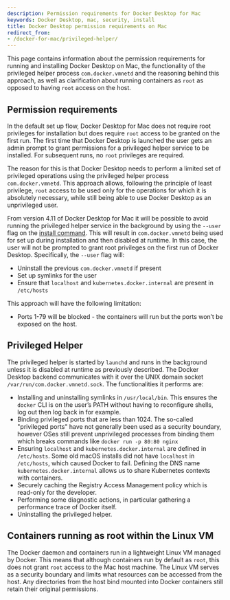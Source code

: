 ```yaml
---
description: Permission requirements for Docker Desktop for Mac
keywords: Docker Desktop, mac, security, install
title: Docker Desktop permission requirements on Mac 
redirect_from:
- /docker-for-mac/privileged-helper/
---
```


This page contains information about the permission requirements for running and installing Docker Desktop on Mac, the functionality of the privileged helper process `com.docker.vmnetd` and the reasoning behind this approach, as well as clarification about running containers as `root` as opposed to having `root` access on the host.

## Permission requirements

In the default set up flow, Docker Desktop for Mac does not require root privileges for installation but does require `root` access to be granted on the first run. The first time that Docker Desktop is launched the user gets an admin prompt to grant permissions for a privileged helper service to be installed. For subsequent runs, no `root` privileges are required. 

The reason for this is that Docker Desktop needs to perform a limited set of privileged operations using the privileged helper process `com.docker.vmnetd`. This approach allows, following the principle of least privilege, `root` access to be used only for the operations for which it is absolutely necessary, while still being able to use Docker Desktop as an unprivileged user.

From version 4.11 of Docker Desktop for Mac it will be possible to avoid running the privileged helper service in the background by using the `--user` flag on the [install command](../install/mac-install.md#install-from-the-command-line). This will result in `com.docker.vmnetd` being used for set up during installation and then disabled at runtime. In this case, the user will not be prompted to grant root privileges on the first run of Docker Desktop. Specifically, the `--user` flag will:
- Uninstall the previous `com.docker.vmnetd` if present
- Set up symlinks for the user
- Ensure that `localhost` and `kubernetes.docker.internal` are present in `/etc/hosts`

This approach will have the following limitation:
- Ports 1-79 will be blocked - the containers will run but the ports won’t be exposed on the host.

## Privileged Helper

The privileged helper is started by `launchd` and runs in the background unless it is disabled at runtime as previously described. The Docker Desktop backend communicates with it over the UNIX domain socket `/var/run/com.docker.vmnetd.sock`. The functionalities it performs are: 
- Installing and uninstalling symlinks in `/usr/local/bin`. This ensures the `docker` CLI is on the user’s PATH without having to reconfigure shells, log out then log back in for example.
- Binding privileged ports that are less than 1024. The so-called "privileged ports" have not generally been used as a security boundary, however OSes still prevent unprivileged processes from binding them which breaks commands like `docker run -p 80:80 nginx`
- Ensuring `localhost` and `kubernetes.docker.internal` are defined in `/etc/hosts`. Some old macOS installs did not have `localhost` in `/etc/hosts`, which caused Docker to fail. Defining the DNS name `kubernetes.docker.internal` allows us to share Kubernetes contexts with containers.
- Securely caching the Registry Access Management policy which is read-only for the developer.
- Performing some diagnostic actions, in particular gathering a performance trace of Docker itself.
- Uninstalling the privileged helper.

## Containers running as root within the Linux VM

The Docker daemon and containers run in a lightweight Linux VM managed by Docker. This means that although containers run by default as `root`, this does not grant `root` access to the Mac host machine. The Linux VM serves as a security boundary and limits what resources can be accessed from the host. Any directories from the host bind mounted into Docker containers still retain their original permissions.


